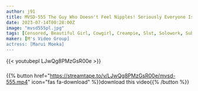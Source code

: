 ```yaml
---
author: j91
title: MVSD-555 The Guy Who Doesn't Feel Nipples! Seriously Everyone Is A Pig Box! Agony Bottle Nipple Patrol Moeka Marui Of Sweet Sad Beach Police
date: 2023-07-14T00:28:00Z
image: "mvsd555pl.jpg"
tags: [Censored, Beautiful Girl, Cowgirl, Creampie, Slut, Solowork, Submissive Men]
maker: [M's Video Group]
actress: [Marui Moeka]
---
```



{{< youtubepl LJwQg8PMzGsR00e >}}
###

{{% button href="https://streamtape.to/v/LJwQg8PMzGsR00e/mvsd-555.mp4" icon="fas fa-download" %}}download this video{{% /button %}}

